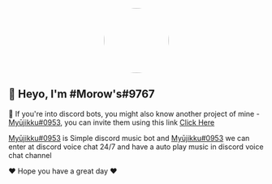 <p align="center">    
    <img style="border-radius: 100px" width="128" height="128" src="https://media.discordapp.net/attachments/861543546082164747/891934627005083658/20210802_211834.jpg?width=499&height=499">

##    👋 Heyo, I'm #Morow's#9767

🤖 If you're into discord bots, you might also know another project of mine - [Myūjikku#0953](https://discord.com/api/oauth2/authorize?client_id=865149996920078347&permissions=49572160&scope=bot), you can invite them using this link [Click Here](https://discord.com/api/oauth2/authorize?client_id=865149996920078347&permissions=49572160&scope=bot)

   [Myūjikku#0953](https://discord.com/api/oauth2/authorize?client_id=865149996920078347&permissions=49572160&scope=bot) is Simple discord music bot and [Myūjikku#0953](https://discord.com/api/oauth2/authorize?client_id=865149996920078347&permissions=49572160&scope=bot) we can enter at discord voice chat 24/7 and have a auto play music in discord voice chat channel

❤ Hope you have a great day ❤
